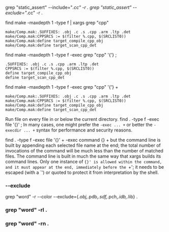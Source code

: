 grep "static_assert" --include="*.cc" -r .
grep "static_assert" --exclude="*.cc" -r .

find make -maxdepth 1 -type f | xargs grep "cpp"
```
make/Comp.mak:.SUFFIXES: .obj .c .s .cpp .arm .ltp .det
make/Comp.mak:CPPSRCS := $(filter %.cpp, $(SRCLIST0))
make/Comp.mak:define target_compile_cpp_obj
make/Comp.mak:define target_scan_cpp_det
```

find make -maxdepth 1 -type f -exec grep "cpp" '{'} \;
```
.SUFFIXES: .obj .c .s .cpp .arm .ltp .det
CPPSRCS := $(filter %.cpp, $(SRCLIST0))
define target_compile_cpp_obj
define target_scan_cpp_det
```
find make -maxdepth 1 -type f -exec grep "cpp" '{'} +
```
make/Comp.mak:.SUFFIXES: .obj .c .s .cpp .arm .ltp .det
make/Comp.mak:CPPSRCS := $(filter %.cpp, $(SRCLIST0))
make/Comp.mak:define target_compile_cpp_obj
make/Comp.mak:define target_scan_cpp_det
```

Run file on every file in or below the current directory.
find . -type f -exec file '{}' \;
In many cases, one might prefer the `-exec ... +` or better the
`-execdir ... +` syntax for performance and security reasons.

find . -type f -exec file '{}' +
-exec command {} +
but the command line is
built by appending each selected file name at the end; the
total number of invocations of the command will be much
less than the number of matched files.  The command line
is built in much the same way that xargs builds its
command lines.  Only one instance of `{}' is allowed
within the command, and it must appear at the end,
immediately before the `+'; it needs to be escaped (with a
`\') or quoted to protect it from interpretation by the
shell.

### --exclude
grep "word" -r --color --exclude={*.obj,*.pdb,*.sdf,*.pch,*.idb,*.lib} .

### grep "word" -rl .
### grep "word" -rn .